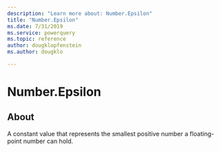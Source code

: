 ```yaml
---
description: "Learn more about: Number.Epsilon"
title: "Number.Epsilon"
ms.date: 7/31/2019
ms.service: powerquery
ms.topic: reference
author: dougklopfenstein
ms.author: dougklo

---
```

# Number.Epsilon

  
## About  
A constant value that represents the smallest positive number a floating-point number can hold.
  
